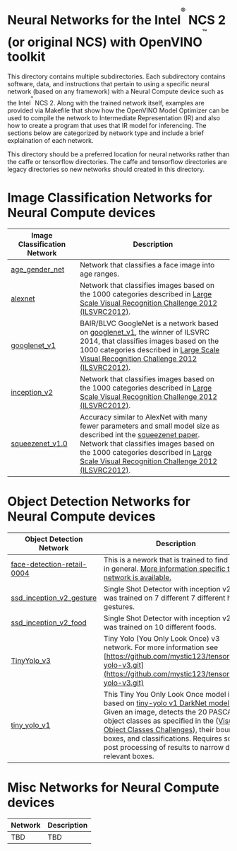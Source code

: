 # Neural Networks for the Intel<sup><sup><sup>®</sup></sup></sup> NCS 2 (or original NCS) with OpenVINO<sup><sup><sup>™</sup></sup></sup> toolkit
This directory contains multiple subdirectories. Each subdirectory contains software, data, and instructions that pertain to using a specific neural network (based on any framework) with a Neural Compute device such as the Intel<sup><sup><sup>®</sup></sup></sup> NCS 2.  Along with the trained network itself, examples are provided via Makefile that show how the OpenVINO Model Optimizer can be used to compile the network to Intermediate Representation (IR) and also how to create a program that uses that IR model for inferencing.  The sections below are categorized by network type and include a brief explaination of each network.

This directory should be a preferred location for neural networks rather than the caffe or tensorflow directories.  The caffe and tensorflow directories are legacy directories so new networks should created in this directory.

# Image Classification Networks for Neural Compute devices
|Image Classification Network| Description |
|---------------------|-------------|
|[age_gender_net](age_gender_net/README.md) |Network that classifies a face image into age ranges. |
|[alexnet](alexnet/README.md) |Network that classifies images based on the 1000 categories described in [Large Scale Visual Recognition Challenge 2012 (ILSVRC2012)](http://www.image-net.org/challenges/LSVRC/2012/). |
|[googlenet_v1](googlenet_v1/README.md) |BAIR/BLVC GoogleNet is a network based on [googlenet_v1](https://arxiv.org/abs/1409.4842), the winner of ILSVRC 2014, that classifies images based on the 1000 categories described in [Large Scale Visual Recognition Challenge 2012 (ILSVRC2012)](http://www.image-net.org/challenges/LSVRC/2012/). |
|[inception_v2](inception_v2/README.md) |Network that classifies images based on the 1000 categories described in [Large Scale Visual Recognition Challenge 2012 (ILSVRC2012)](http://www.image-net.org/challenges/LSVRC/2012/). |
|[squeezenet_v1.0](squeezenet_v1.0/README.md) |Accuracy similar to AlexNet with many fewer parameters and small model size as described int the [squeezenet paper](https://arxiv.org/abs/1602.07360). Network that classifies images based on the 1000 categories described in [Large Scale Visual Recognition Challenge 2012 (ILSVRC2012)](http://www.image-net.org/challenges/LSVRC/2012/). |

# Object Detection Networks for Neural Compute devices
|Object Detection Network| Description |
|---------------------|-------------|
|[face-detection-retail-0004](face-detection-retail-0004/README.md) |This is a nework that is trained to find faces in general.  [More information specific to this network is available.](https://github.com/opencv/open_model_zoo/blob/master/intel_models/face-detection-retail-0004/description/face-detection-retail-0004.md) |
|[ssd_inception_v2_gesture](ssd_inception_v2_gesture/README.md) |Single Shot Detector with inception v2 that was trained on 7 different 7 different hand gestures.  |
|[ssd_inception_v2_food](ssd_inception_v2_food/README.md) |Single Shot Detector with inception v2 that was trained on 10 different foods.  |
|[TinyYolo_v3](TinyYolo_v3/README.md) |Tiny Yolo (You Only Look Once) v3 network.  For more information see [https://github.com/mystic123/tensorflow-yolo-v3.git](https://github.com/mystic123/tensorflow-yolo-v3.git)  |
|[tiny_yolo_v1](tiny_yolo_v1/README.md) |This Tiny You Only Look Once model is based on [tiny-yolo v1 DarkNet model ](https://pjreddie.com/darknet/yolov1/).  Given an image, detects the 20 PASCAL object classes as specified in the ([Visual Object Classes Challenges](http://host.robots.ox.ac.uk/pascal/VOC/)), their bounding boxes, and classifications.  Requires some post processing of results to narrow down relevant boxes.  |



# Misc Networks for Neural Compute devices
|Network| Description |
|---------------------|-------------|
|TBD |TBD |
